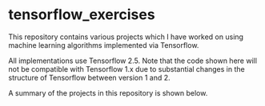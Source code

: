 # tensorflow_exercises

This repository contains various projects which I have worked on using machine learning algorithms
implemented via Tensorflow.

All implementations use Tensorflow 2.5. Note that the code shown here will not be compatible with
Tensorflow 1.x due to substantial changes in the structure of Tensorflow between version 1 and 2.

A summary of the projects in this repository is shown below.

